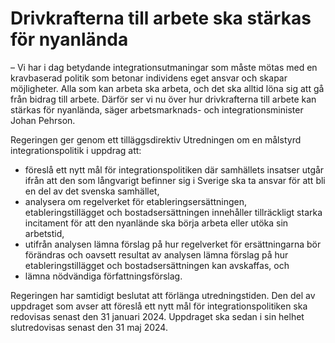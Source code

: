 # Drivkrafterna till arbete ska stärkas för nyanlända

– Vi har i dag betydande integrationsutmaningar som måste mötas med en kravbaserad politik som betonar individens eget ansvar och skapar möjligheter. Alla som kan arbeta ska arbeta, och det ska alltid löna sig att gå från bidrag till arbete. Därför ser vi nu över hur drivkrafterna till arbete kan stärkas för nyanlända, säger arbetsmarknads- och integrationsminister Johan Pehrson.

Regeringen ger genom ett tilläggsdirektiv Utredningen om en målstyrd integrationspolitik i uppdrag att:

* föreslå ett nytt mål för integrationspolitiken där samhällets insatser utgår ifrån att den som långvarigt befinner sig i Sverige ska ta ansvar för att bli en del av det svenska samhället,
* analysera om regelverket för etableringsersättningen, etableringstillägget och bostadsersättningen innehåller tillräckligt starka incitament för att den nyanlände ska börja arbeta eller utöka sin arbetstid,
* utifrån analysen lämna förslag på hur regelverket för ersättningarna bör förändras och oavsett resultat av analysen lämna förslag på hur etableringstillägget och bostadsersättningen kan avskaffas, och
* lämna nödvändiga författningsförslag.

Regeringen har samtidigt beslutat att förlänga utredningstiden. Den del av uppdraget som avser att föreslå ett nytt mål för integrationspolitiken ska redovisas senast den 31 januari 2024. Uppdraget ska sedan i sin helhet slutredovisas senast den 31 maj 2024.
